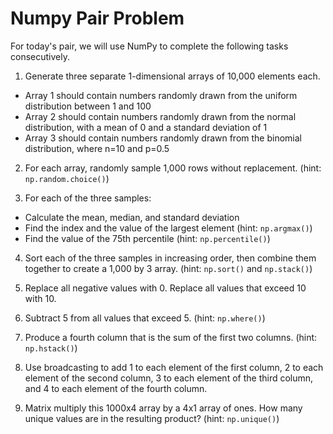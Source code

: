 # Numpy Pair Problem

For today's pair, we will use NumPy to complete the following tasks consecutively.

1. Generate three separate 1-dimensional arrays of 10,000 elements each.
* Array 1 should contain numbers randomly drawn from the uniform distribution between 1 and 100
* Array 2 should contain numbers randomly drawn from the normal distribution, with a mean of 0 and a standard deviation of 1
* Array 3 should contain numbers randomly drawn from the binomial distribution, where n=10 and p=0.5

2. For each array, randomly sample 1,000 rows without replacement. (hint: `np.random.choice()`) 

3. For each of the three samples:
* Calculate the mean, median, and standard deviation 
* Find the index and the value of the largest element (hint: `np.argmax()`)
* Find the value of the 75th percentile (hint: `np.percentile()`)

4. Sort each of the three samples in increasing order, then combine them together to create a 1,000 by 3 array. (hint: `np.sort()` and `np.stack()`)  

5. Replace all negative values with 0. Replace all values that exceed 10 with 10.

6. Subtract 5 from all values that exceed 5. (hint: `np.where()`)

7. Produce a fourth column that is the sum of the first two columns. (hint: `np.hstack()`)

8. Use broadcasting to add 1 to each element of the first column, 2 to each element of the second column, 3 to each element of the third column, and 4 to each element of the fourth column.

9. Matrix multiply this 1000x4 array by a 4x1 array of ones. How many unique values are in the resulting product? (hint: `np.unique()`)
